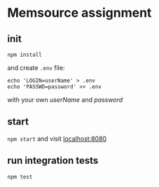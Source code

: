 # Memsource assignment

## init
`npm install`

and create `.env` file:
```
echo 'LOGIN=userName' > .env
echo 'PASSWD=password' >> .env
```
with your own *userName* and *password*

## start
`npm start`
and visit [localhost:8080](http://localhost:8080)

## run integration tests
`npm test`
